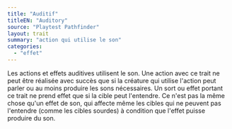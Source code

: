```yaml
---
title: "Auditif"
titleEN: "Auditory"
source: "Playtest Pathfinder"
layout: trait
summary: "action qui utilise le son"
categories:
  - "effet"
---
```


Les actions et effets auditives utilisent le son. Une action avec ce trait ne peut être réalisée avec succès que si la créature qui utilise l'action peut parler ou au moins produire les sons nécessaires. Un sort ou effet portant ce trait ne prend effet que si la cible peut l'entendre. Ce n'est pas la même chose qu'un effet de son, qui affecte même les cibles qui ne peuvent pas l'entendre (comme les cibles sourdes) à condition que l'effet puisse produire du son. 